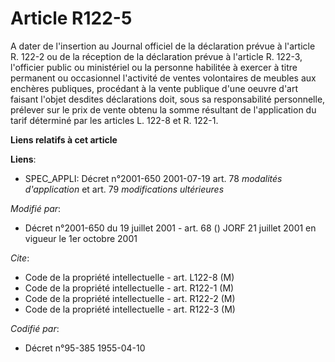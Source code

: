 # Article R122-5

A dater de l'insertion au Journal officiel de la déclaration prévue à l'article R. 122-2 ou de la réception de la déclaration
prévue à l'article R. 122-3, l'officier public ou ministériel ou la personne habilitée à exercer à titre permanent ou
occasionnel l'activité de ventes volontaires de meubles aux enchères publiques, procédant à la vente publique d'une oeuvre
d'art faisant l'objet desdites déclarations doit, sous sa responsabilité personnelle, prélever sur le prix de vente obtenu la
somme résultant de l'application du tarif déterminé par les articles L. 122-8 et R. 122-1.

**Liens relatifs à cet article**

**Liens**:

  - SPEC_APPLI: Décret n°2001-650 2001-07-19 art. 78 *modalités d'application* et art. 79 *modifications ultérieures*

_Modifié par_:

  - Décret n°2001-650 du 19 juillet 2001 - art. 68 () JORF 21 juillet 2001 en vigueur le 1er octobre 2001

_Cite_:

  - Code de la propriété intellectuelle - art. L122-8 (M)
  - Code de la propriété intellectuelle - art. R122-1 (M)
  - Code de la propriété intellectuelle - art. R122-2 (M)
  - Code de la propriété intellectuelle - art. R122-3 (M)

_Codifié par_:

  - Décret n°95-385 1955-04-10
